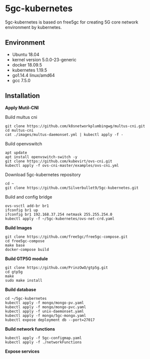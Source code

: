 # 5gc-kubernetes
5gc-kubernetes is based on free5gc for creating 5G core network environment by kubernetes.

## Environment
- Ubuntu 18.04
- kernel version 5.0.0-23-generic
- docker 18.09.5
- kubernetes 1.19.5
- go1.14.4 linux/amd64
- gcc 7.5.0

## Installation
**Apply Mutil-CNI**

Build multus cni
```
git clone https://github.com/k8snetworkplumbingwg/multus-cni.git
cd multus-cni
cat ./images/multus-daemonset.yml | kubectl apply -f -
```

Build openvswitch
```
apt update
apt install openvswitch-switch -y
git clone https://github.com/kubevirt/ovs-cni.git
kubectl apply -f ovs-cni-master/examples/ovs-cni.yml
```

Download 5gc-kubernetes repository
```
cd ~
git clone https://github.com/Silverbullet9/5gc-kubernetes.git
```


Build and config bridge
```
ovs-vsctl add-br br1
ifconfig br1 up
ifconfig br1 192.168.37.254 netmask 255.255.254.0
kubectl apply -f ~/5gc-kubernetes/ovs-net-crd.yaml
```

**Build Images**

```
git clone https://github.com/free5gc/free5gc-compose.git
cd free5gc-compose
make base
docker-compose build
```

**Build GTP5G module**

```
git clone https://github.com/PrinzOwO/gtp5g.git
cd gtp5g
make
sudo make install
```

**Build database**

```
cd ~/5gc-kubernetes
kubectl apply -f mongo/mongo-pv.yaml
kubectl apply -f mongo/mongo-pvc.yaml
kubectl apply -f unix-daemonset.yaml
kubectl apply -f mongo/5gc-mongo.yaml
kubectl expose deployment db --port=27017
```

**Build network functions**

```
kubectl apply -f 5gc-configmap.yaml
kubectl apply -f ./networkFunctions
```

**Expose services**

```

```
